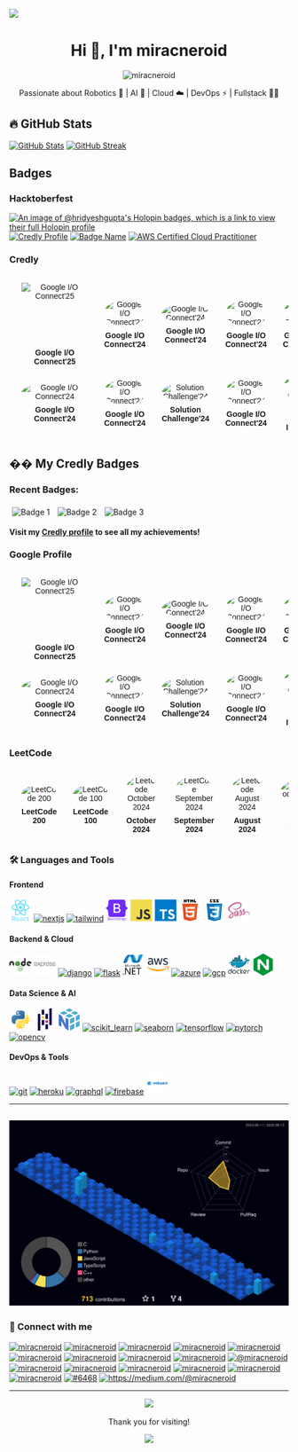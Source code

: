 <!--Squirel Image-->
![](https://user-images.githubusercontent.com/507615/90595977-95e70e80-e220-11ea-864a-6a61adaff212.png)

<!-- Profile Header -->
<h1 align="center">Hi 👋, I'm miracneroid</h1>

<p align="center">
  <img src="https://socialify.git.ci/miracneroid/miracneroid/image?description=1&forks=1&issues=1&language=1&name=1&owner=1&pulls=1&stargazers=1&theme=Dark" alt="miracneroid" width="640" height="320" />
</p>

<p align="center">
  Passionate about Robotics 🤖 | AI 🤯 | Cloud ☁️ | DevOps ⚡ | Fullstack 🧑‍💻
</p>

<!-- 💻 GitHub Stats and 🔥 Github Streaks side by side -->
<p align="center">
  <h2>🔥 GitHub Stats</h2><p align="left"></p>
  <a href="#"><img src="https://github-readme-stats.vercel.app/api?username=miracneroid&show_icons=true&count_private=true&theme=dark&hide_border=true&bg_color=151515&title_color=f2f2f2&icon_color=79fe96" alt="GitHub Stats" height="192px" width="48%"></a>
  <a href="https://git.io/streak-stats"><img src="https://streak-stats.demolab.com?user=miracneroid&theme=ocean-gradient&hide_border=true" alt="GitHub Streak" height="192px" width="48%"></a>
</p>


## Badges

### Hacktoberfest

[![An image of @hridyeshgupta's Holopin badges, which is a link to view their full Holopin profile](https://holopin.me/miracneroid)](https://holopin.io/@miracneroid)
[![Credly Profile](https://upload.wikimedia.org/wikipedia/commons/6/61/Credly_Logo.png)](https://www.credly.com/users/miracneroid)
[![Badge Name](https://link-to-badge-image.png)](https://www.credly.com/badges/YOUR_BADGE_LINK)
[![AWS Certified Cloud Practitioner](https://images.credly.com/badges/example-image.png)](https://www.credly.com/badges/example-link)

### Credly
<!--START_SECTION:badges-->
<div align="center" style="font-family: Arial, sans-serif; margin-top: 20px;">
  <a href="https://g.dev/miracneroid" style="text-decoration: none; color: inherit;">
    <table style="border-collapse: separate; border-spacing: 15px 10px;">
      <tr>
          <td align="center">
          <img src="https://www.credly.com/badges/5d167607-9b8e-4ef2-b94f-42653c44288e" 
               alt="Google I/O Connect'25" 
                style="width: 120px; height: 110px; object-fit: contain; min-width: 120px; min-height: 110px;">
              <div style="margin-top: 8px; font-weight: bold; font-size: 14px;">Google I/O Connect'25</div>
        </td>
        <td align="center">
          <img src="https://developers.google.com/static/profile/badges/events/io/2024/connect/bengaluru/badge.svg" 
               alt="Google I/O Connect'24" 
               style="width: 100px; height: 100px; border-radius: 50%;">
          <div style="margin-top: 8px; font-weight: bold; font-size: 14px;">Google I/O Connect'24</div>
        </td>
        <td align="center">
          <img src="https://developers.google.com/static/profile/badges/events/io/2024/connect/bengaluru/badge.svg" 
               alt="Google I/O Connect'24" 
               style="width: 100px; height: 100px; border-radius: 50%;">
          <div style="margin-top: 8px; font-weight: bold; font-size: 14px;">Google I/O Connect'24</div>
        </td>
        <td align="center">
          <img src="https://developers.google.com/static/profile/badges/events/io/2024/connect/bengaluru/badge.svg" 
               alt="Google I/O Connect'24" 
               style="width: 100px; height: 100px; border-radius: 50%;">
          <div style="margin-top: 8px; font-weight: bold; font-size: 14px;">Google I/O Connect'24</div>
        </td>
        <td align="center">
          <img src="https://developers.google.com/static/profile/badges/events/io/2024/connect/bengaluru/badge.svg" 
               alt="Google I/O Connect'24" 
               style="width: 100px; height: 100px; border-radius: 50%;">
          <div style="margin-top: 8px; font-weight: bold; font-size: 14px;">Google I/O Connect'24</div>
        </td>
      </tr>
        <tr>
        <td align="center">
          <img src="https://developers.google.com/static/profile/badges/events/io/2024/connect/bengaluru/badge.svg" 
               alt="Google I/O Connect'24" 
               style="width: 100px; height: 100px; border-radius: 50%;">
          <div style="margin-top: 8px; font-weight: bold; font-size: 14px;">Google I/O Connect'24</div>
        </td>
        <td align="center">
          <img src="https://developers.google.com/static/profile/badges/events/io/2024/connect/bengaluru/badge.svg" 
               alt="Google I/O Connect'24" 
               style="width: 100px; height: 100px; border-radius: 50%;">
          <div style="margin-top: 8px; font-weight: bold; font-size: 14px;">Google I/O Connect'24</div>
        </td>
        <td align="center">
          <img src="https://developers.google.com/static/profile/badges/events/community/solution-challenge/2024/registered/badge.svg" 
               alt="Solution Challenge'24" 
               style="width: 120px; height: 120px; border-radius: 50%;">
          <div style="margin-top: 8px; font-weight: bold; font-size: 14px;">Solution Challenge'24</div>
        </td>
        <td align="center">
          <img src="https://developers.google.com/static/profile/badges/events/io/2024/connect/bengaluru/badge.svg" 
               alt="Google I/O Connect'24" 
               style="width: 100px; height: 100px; border-radius: 50%;">
          <div style="margin-top: 8px; font-weight: bold; font-size: 14px;">Google I/O Connect'24</div>
        </td>
        <td align="center">
          <img src="https://developers.google.com/static/profile/badges/community/innovators/cloud/2021_member/badge.svg" 
               alt="Google Cloud Innovator" 
               style="width: 100px; height: 100px; border-radius: 50%;">
          <div style="margin-top: 8px; font-weight: bold; font-size: 14px;">Google Cloud Innovator</div>
        </td>
      </tr>
    </table>
  </a>
</div>
<!--END_SECTION:badges-->

## �� My Credly Badges

### Recent Badges:

<img src="https://images.credly.com/size/680x680/images/badge1.png" alt="Badge 1" width="120" height="120" style="margin: 5px;">
<img src="https://images.credly.com/size/680x680/images/badge2.png" alt="Badge 2" width="120" height="120" style="margin: 5px;">
<img src="https://images.credly.com/size/680x680/images/badge3.png" alt="Badge 3" width="120" height="120" style="margin: 5px;">

**Visit my [Credly profile](https://www.credly.com/users/miracneroid) to see all my achievements!**

### Google Profile
<div align="center" style="font-family: Arial, sans-serif; margin-top: 20px;">
  <a href="https://g.dev/miracneroid" style="text-decoration: none; color: inherit;">
    <table style="border-collapse: separate; border-spacing: 15px 10px;">
      <tr>
          <td align="center">
          <img src="https://s3.tebi.io/imgbucket/IO%202025.png" 
               alt="Google I/O Connect'25" 
                style="width: 120px; height: 110px; object-fit: contain; min-width: 120px; min-height: 110px;">
              <div style="margin-top: 8px; font-weight: bold; font-size: 14px;">Google I/O Connect'25</div>
        </td>
        <td align="center">
          <img src="https://developers.google.com/static/profile/badges/events/io/2024/connect/bengaluru/badge.svg" 
               alt="Google I/O Connect'24" 
               style="width: 100px; height: 100px; border-radius: 50%;">
          <div style="margin-top: 8px; font-weight: bold; font-size: 14px;">Google I/O Connect'24</div>
        </td>
        <td align="center">
          <img src="https://developers.google.com/static/profile/badges/events/io/2024/connect/bengaluru/badge.svg" 
               alt="Google I/O Connect'24" 
               style="width: 100px; height: 100px; border-radius: 50%;">
          <div style="margin-top: 8px; font-weight: bold; font-size: 14px;">Google I/O Connect'24</div>
        </td>
        <td align="center">
          <img src="https://developers.google.com/static/profile/badges/events/io/2024/connect/bengaluru/badge.svg" 
               alt="Google I/O Connect'24" 
               style="width: 100px; height: 100px; border-radius: 50%;">
          <div style="margin-top: 8px; font-weight: bold; font-size: 14px;">Google I/O Connect'24</div>
        </td>
        <td align="center">
          <img src="https://developers.google.com/static/profile/badges/events/io/2024/connect/bengaluru/badge.svg" 
               alt="Google I/O Connect'24" 
               style="width: 100px; height: 100px; border-radius: 50%;">
          <div style="margin-top: 8px; font-weight: bold; font-size: 14px;">Google I/O Connect'24</div>
        </td>
      </tr>
        <tr>
        <td align="center">
          <img src="https://developers.google.com/static/profile/badges/events/io/2024/connect/bengaluru/badge.svg" 
               alt="Google I/O Connect'24" 
               style="width: 100px; height: 100px; border-radius: 50%;">
          <div style="margin-top: 8px; font-weight: bold; font-size: 14px;">Google I/O Connect'24</div>
        </td>
        <td align="center">
          <img src="https://developers.google.com/static/profile/badges/events/io/2024/connect/bengaluru/badge.svg" 
               alt="Google I/O Connect'24" 
               style="width: 100px; height: 100px; border-radius: 50%;">
          <div style="margin-top: 8px; font-weight: bold; font-size: 14px;">Google I/O Connect'24</div>
        </td>
        <td align="center">
          <img src="https://developers.google.com/static/profile/badges/events/community/solution-challenge/2024/registered/badge.svg" 
               alt="Solution Challenge'24" 
               style="width: 120px; height: 120px; border-radius: 50%;">
          <div style="margin-top: 8px; font-weight: bold; font-size: 14px;">Solution Challenge'24</div>
        </td>
        <td align="center">
          <img src="https://developers.google.com/static/profile/badges/events/io/2024/connect/bengaluru/badge.svg" 
               alt="Google I/O Connect'24" 
               style="width: 100px; height: 100px; border-radius: 50%;">
          <div style="margin-top: 8px; font-weight: bold; font-size: 14px;">Google I/O Connect'24</div>
        </td>
        <td align="center">
          <img src="https://developers.google.com/static/profile/badges/community/innovators/cloud/2021_member/badge.svg" 
               alt="Google Cloud Innovator" 
               style="width: 100px; height: 100px; border-radius: 50%;">
          <div style="margin-top: 8px; font-weight: bold; font-size: 14px;">Google Cloud Innovator</div>
        </td>
      </tr>
    </table>
  </a>
</div>

### LeetCode

<div align="center" style="font-family: Arial, sans-serif; margin-top: 20px;">
  <a href="https://leetcode.com/u/miracneroid/" style="text-decoration: none; color: inherit;">
    <table style="border-collapse: separate; border-spacing: 15px 10px;">
      <tr>
        <td align="center">
          <img src="https://assets.leetcode.com/static_assets/marketing/2024-200.gif" 
               alt="LeetCode 200" 
               style="width: 100px; height: 100px; border-radius: 50%; cursor: pointer;">
          <div style="margin-top: 8px; font-weight: bold; font-size: 14px;">LeetCode 200</div>
        </td>
        <td align="center">
          <img src="https://assets.leetcode.com/static_assets/marketing/2024-100-new.gif" 
               alt="LeetCode 100" 
               style="width: 100px; height: 100px; border-radius: 50%; cursor: pointer;">
          <div style="margin-top: 8px; font-weight: bold; font-size: 14px;">LeetCode 100</div>
        </td>
        <td align="center">
          <img src="https://leetcode.com/static/images/badges/2024/gif/2024-10.gif" 
               alt="LeetCode October 2024" 
               style="width: 100px; height: 100px; border-radius: 50%; cursor: pointer;">
          <div style="margin-top: 8px; font-weight: bold; font-size: 14px;">October 2024</div>
        </td>
        <td align="center">
          <img src="https://leetcode.com/static/images/badges/2024/gif/2024-09.gif" 
               alt="LeetCode September 2024" 
               style="width: 100px; height: 100px; border-radius: 50%; cursor: pointer;">
          <div style="margin-top: 8px; font-weight: bold; font-size: 14px;">September 2024</div>
        </td>
        <td align="center">
          <img src="https://leetcode.com/static/images/badges/2024/gif/2024-08.gif" 
               alt="LeetCode August 2024" 
               style="width: 100px; height: 100px; border-radius: 50%; cursor: pointer;">
          <div style="margin-top: 8px; font-weight: bold; font-size: 14px;">August 2024</div>
        </td>
        <td align="center">
          <img src="https://leetcode.com/static/images/badges/2024/gif/2024-07.gif" 
               alt="LeetCode July 2024" 
               style="width: 100px; height: 100px; border-radius: 50%; cursor: pointer;">
          <div style="margin-top: 8px; font-weight: bold; font-size: 14px;">July 2024</div>
        </td>
        <td align="center">
          <img src="https://assets.leetcode.com/static_assets/marketing/2024-50.gif" 
               alt="LeetCode 50" 
               style="width: 100px; height: 100px; border-radius: 50%; cursor: pointer;">
          <div style="margin-top: 8px; font-weight: bold; font-size: 14px;">LeetCode 50</div>
        </td>
      </tr>
    </table>
  </a>
</div>

### 🛠️ Languages and Tools

#### Frontend
<p align="left">
  <a href="https://reactjs.org/" target="_blank"><img src="https://raw.githubusercontent.com/devicons/devicon/master/icons/react/react-original-wordmark.svg" alt="react" width="40" height="40"/></a>
  <a href="https://nextjs.org/" target="_blank"><img src="https://cdn.worldvectorlogo.com/logos/nextjs-2.svg" alt="nextjs" width="40" height="40"/></a>
  <a href="https://tailwindcss.com/" target="_blank"><img src="https://www.vectorlogo.zone/logos/tailwindcss/tailwindcss-icon.svg" alt="tailwind" width="40" height="40"/></a>
  <a href="https://getbootstrap.com" target="_blank"><img src="https://raw.githubusercontent.com/devicons/devicon/master/icons/bootstrap/bootstrap-plain-wordmark.svg" alt="bootstrap" width="40" height="40"/></a>
  <a href="https://developer.mozilla.org/en-US/docs/Web/JavaScript" target="_blank"><img src="https://raw.githubusercontent.com/devicons/devicon/master/icons/javascript/javascript-original.svg" alt="javascript" width="40" height="40"/></a>
  <a href="https://www.typescriptlang.org/" target="_blank"><img src="https://raw.githubusercontent.com/devicons/devicon/master/icons/typescript/typescript-original.svg" alt="typescript" width="40" height="40"/></a>
  <a href="https://www.w3.org/html/" target="_blank"><img src="https://raw.githubusercontent.com/devicons/devicon/master/icons/html5/html5-original-wordmark.svg" alt="html5" width="40" height="40"/></a>
  <a href="https://www.w3schools.com/css/" target="_blank"><img src="https://raw.githubusercontent.com/devicons/devicon/master/icons/css3/css3-original-wordmark.svg" alt="css3" width="40" height="40"/></a>
  <a href="https://sass-lang.com" target="_blank"><img src="https://raw.githubusercontent.com/devicons/devicon/master/icons/sass/sass-original.svg" alt="sass" width="40" height="40"/></a>
</p>

#### Backend & Cloud
<p align="left">
  <a href="https://nodejs.org" target="_blank"><img src="https://raw.githubusercontent.com/devicons/devicon/master/icons/nodejs/nodejs-original-wordmark.svg" alt="nodejs" width="40" height="40"/></a>
  <a href="https://expressjs.com" target="_blank"><img src="https://raw.githubusercontent.com/devicons/devicon/master/icons/express/express-original-wordmark.svg" alt="express" width="40" height="40"/></a>
  <a href="https://www.djangoproject.com/" target="_blank"><img src="https://cdn.worldvectorlogo.com/logos/django.svg" alt="django" width="40" height="40"/></a>
  <a href="https://flask.palletsprojects.com/" target="_blank"><img src="https://www.vectorlogo.zone/logos/pocoo_flask/pocoo_flask-icon.svg" alt="flask" width="40" height="40"/></a>
  <a href="https://dotnet.microsoft.com/" target="_blank"><img src="https://raw.githubusercontent.com/devicons/devicon/master/icons/dot-net/dot-net-original-wordmark.svg" alt="dotnet" width="40" height="40"/></a>
  <a href="https://aws.amazon.com" target="_blank"><img src="https://raw.githubusercontent.com/devicons/devicon/master/icons/amazonwebservices/amazonwebservices-original-wordmark.svg" alt="aws" width="40" height="40"/></a>
  <a href="https://azure.microsoft.com/en-in/" target="_blank"><img src="https://www.vectorlogo.zone/logos/microsoft_azure/microsoft_azure-icon.svg" alt="azure" width="40" height="40"/></a>
  <a href="https://cloud.google.com" target="_blank"><img src="https://www.vectorlogo.zone/logos/google_cloud/google_cloud-icon.svg" alt="gcp" width="40" height="40"/></a>
  <a href="https://www.docker.com/" target="_blank"><img src="https://raw.githubusercontent.com/devicons/devicon/master/icons/docker/docker-original-wordmark.svg" alt="docker" width="40" height="40"/></a>
  <a href="https://www.nginx.com" target="_blank"><img src="https://raw.githubusercontent.com/devicons/devicon/master/icons/nginx/nginx-original.svg" alt="nginx" width="40" height="40"/></a>
</p>

#### Data Science & AI
<p align="left">
  <a href="https://www.python.org" target="_blank"><img src="https://raw.githubusercontent.com/devicons/devicon/master/icons/python/python-original.svg" alt="python" width="40" height="40"/></a>
  <a href="https://pandas.pydata.org/" target="_blank"><img src="https://raw.githubusercontent.com/devicons/devicon/2ae2a900d2f041da66e950e4d48052658d850630/icons/pandas/pandas-original.svg" alt="pandas" width="40" height="40"/></a>
  <a href="https://numpy.org/" target="_blank"><img src="https://raw.githubusercontent.com/devicons/devicon/master/icons/numpy/numpy-original.svg" alt="numpy" width="40" height="40"/></a>
  <a href="https://scikit-learn.org/" target="_blank"><img src="https://upload.wikimedia.org/wikipedia/commons/0/05/Scikit_learn_logo_small.svg" alt="scikit_learn" width="40" height="40"/></a>
  <a href="https://seaborn.pydata.org/" target="_blank"><img src="https://seaborn.pydata.org/_images/logo-mark-lightbg.svg" alt="seaborn" width="40" height="40"/></a>
  <a href="https://www.tensorflow.org" target="_blank"><img src="https://www.vectorlogo.zone/logos/tensorflow/tensorflow-icon.svg" alt="tensorflow" width="40" height="40"/></a>
  <a href="https://pytorch.org/" target="_blank"><img src="https://www.vectorlogo.zone/logos/pytorch/pytorch-icon.svg" alt="pytorch" width="40" height="40"/></a>
  <a href="https://opencv.org/" target="_blank"><img src="https://www.vectorlogo.zone/logos/opencv/opencv-icon.svg" alt="opencv" width="40" height="40"/></a>
</p>

#### DevOps & Tools
<p align="left">
  <a href="https://git-scm.com/" target="_blank"><img src="https://www.vectorlogo.zone/logos/git-scm/git-scm-icon.svg" alt="git" width="40" height="40"/></a>
  <a href="https://heroku.com" target="_blank"><img src="https://www.vectorlogo.zone/logos/heroku/heroku-icon.svg" alt="heroku" width="40" height="40"/></a>
  <a href="https://graphql.org" target="_blank"><img src="https://www.vectorlogo.zone/logos/graphql/graphql-icon.svg" alt="graphql" width="40" height="40"/></a>
  <a href="https://firebase.google.com/" target="_blank"><img src="https://www.vectorlogo.zone/logos/firebase/firebase-icon.svg" alt="firebase" width="40" height="40"/></a>
  <a href="https://webpack.js.org" target="_blank"><img src="https://raw.githubusercontent.com/devicons/devicon/d00d0969292a6569d45b06d3f350f463a0107b0d/icons/webpack/webpack-original-wordmark.svg" alt="webpack" width="40" height="40"/></a>
</p>

---
![](./profile-3d-contrib/profile-night-view.svg)
---

### 🔗 Connect with me

<p align="left">
  <a href="https://codepen.io/miracneroid" target="blank"><img align="center" src="https://raw.githubusercontent.com/rahuldkjain/github-profile-readme-generator/master/src/images/icons/Social/codepen.svg" alt="miracneroid" height="30" width="40" /></a>
  <a href="https://dev.to/miracneroid" target="blank"><img align="center" src="https://raw.githubusercontent.com/rahuldkjain/github-profile-readme-generator/master/src/images/icons/Social/devto.svg" alt="miracneroid" height="30" width="40" /></a>
  <a href="https://twitter.com/miracneroid" target="blank"><img align="center" src="https://raw.githubusercontent.com/rahuldkjain/github-profile-readme-generator/master/src/images/icons/Social/twitter.svg" alt="miracneroid" height="30" width="40" /></a>
  <a href="https://linkedin.com/in/miracneroid" target="blank"><img align="center" src="https://raw.githubusercontent.com/rahuldkjain/github-profile-readme-generator/master/src/images/icons/Social/linked-in-alt.svg" alt="miracneroid" height="30" width="40" /></a>
  <a href="https://stackoverflow.com/users/miracneroid" target="blank"><img align="center" src="https://raw.githubusercontent.com/rahuldkjain/github-profile-readme-generator/master/src/images/icons/Social/stack-overflow.svg" alt="miracneroid" height="30" width="40" /></a>
  <a href="https://kaggle.com/miracneroid" target="blank"><img align="center" src="https://raw.githubusercontent.com/rahuldkjain/github-profile-readme-generator/master/src/images/icons/Social/kaggle.svg" alt="miracneroid" height="30" width="40" /></a>
  <a href="https://fb.com/miracneroid" target="blank"><img align="center" src="https://raw.githubusercontent.com/rahuldkjain/github-profile-readme-generator/master/src/images/icons/Social/facebook.svg" alt="miracneroid" height="30" width="40" /></a>
  <a href="https://instagram.com/miracneroid" target="blank"><img align="center" src="https://raw.githubusercontent.com/rahuldkjain/github-profile-readme-generator/master/src/images/icons/Social/instagram.svg" alt="miracneroid" height="30" width="40" /></a>
  <a href="https://dribbble.com/miracneroid" target="blank"><img align="center" src="https://raw.githubusercontent.com/rahuldkjain/github-profile-readme-generator/master/src/images/icons/Social/dribbble.svg" alt="miracneroid" height="30" width="40" /></a>
  <a href="https://medium.com/@miracneroid" target="blank"><img align="center" src="https://raw.githubusercontent.com/rahuldkjain/github-profile-readme-generator/master/src/images/icons/Social/medium.svg" alt="@miracneroid" height="30" width="40" /></a>
  <a href="https://www.youtube.com/c/miracneroid" target="blank"><img align="center" src="https://raw.githubusercontent.com/rahuldkjain/github-profile-readme-generator/master/src/images/icons/Social/youtube.svg" alt="miracneroid" height="30" width="40" /></a>
  <a href="https://www.codechef.com/users/miracneroid" target="blank"><img align="center" src="https://cdn.jsdelivr.net/npm/simple-icons@3.1.0/icons/codechef.svg" alt="miracneroid" height="30" width="40" /></a>
  <a href="https://www.hackerrank.com/miracneroid" target="blank"><img align="center" src="https://raw.githubusercontent.com/rahuldkjain/github-profile-readme-generator/master/src/images/icons/Social/hackerrank.svg" alt="miracneroid" height="30" width="40" /></a>
  <a href="https://www.leetcode.com/miracneroid" target="blank"><img align="center" src="https://raw.githubusercontent.com/rahuldkjain/github-profile-readme-generator/master/src/images/icons/Social/leet-code.svg" alt="miracneroid" height="30" width="40" /></a>
  <a href="https://www.hackerearth.com/miracneroid" target="blank"><img align="center" src="https://raw.githubusercontent.com/rahuldkjain/github-profile-readme-generator/master/src/images/icons/Social/hackerearth.svg" alt="miracneroid" height="30" width="40" /></a>
  <a href="https://auth.geeksforgeeks.org/user/miracneroid" target="blank"><img align="center" src="https://raw.githubusercontent.com/rahuldkjain/github-profile-readme-generator/master/src/images/icons/Social/geeks-for-geeks.svg" alt="miracneroid" height="30" width="40" /></a>
  <a href="https://discord.gg/#6468" target="blank"><img align="center" src="https://raw.githubusercontent.com/rahuldkjain/github-profile-readme-generator/master/src/images/icons/Social/discord.svg" alt="#6468" height="30" width="40" /></a>
  <a href="/https://medium.com/@miracneroid" target="blank"><img align="center" src="https://raw.githubusercontent.com/rahuldkjain/github-profile-readme-generator/master/src/images/icons/Social/rss.svg" alt="https://medium.com/@miracneroid" height="30" width="40" /></a>
</p>
</p>

---

<div align="center">
  <a href="https://github.com/antonkomarev/github-profile-views-counter">
    <img src="https://komarev.com/ghpvc/?username=miracneroid&style=for-the-badge&label=Stalkers🙈&color=blueviolet">
  </a>
  <p>Thank you for visiting!</p>
</div>



<p align="center">
  <img src="https://capsule-render.vercel.app/api?type=waving&color=gradient&height=60&section=footer"/>
</p>

